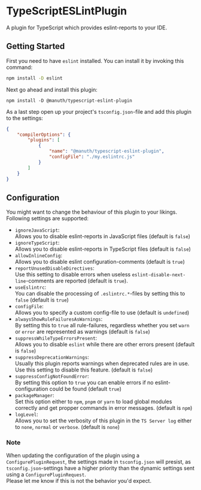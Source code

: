 # TypeScriptESLintPlugin
A plugin for TypeScript which provides eslint-reports to your IDE.

## Getting Started
First you need to have `eslint` installed.
You can install it by invoking this command:
```sh
npm install -D eslint
```

Next go ahead and install this plugin:
```
npm install -D @manuth/typescript-eslint-plugin
```

As a last step open up your project's `tsconfig.json`-file and add this plugin to the settings:
```json
{
    "compilerOptions": {
        "plugins": [
            {
                "name": "@manuth/typescript-eslint-plugin",
                "configFile": "./my.eslintrc.js"
            }
        ]
    }
}
```

## Configuration
You might want to change the behaviour of this plugin to your likings.
Following settings are supported:

  * `ignoreJavaScript`:  
    Allows you to disable eslint-reports in JavaScript files (default is `false`)
  * `ignoreTypeScript`:  
    Allows you to disable eslint-reports in TypeScript files (default is `false`)
  * `allowInlineConfig`:  
    Allows you to disable eslint configuration-comments (default is `true`)
  * `reportUnusedDisableDirectives`:  
    Use this setting to disable errors when useless `eslint-disable-next-line`-comments are reported (default is `true`).
  * `useEslintrc`:  
    You can disable the processing of `.eslintrc.*`-files by setting this to `false` (default is `true`)
  * `configFile`:  
    Allows you to specify a custom config-file to use (default is `undefined`)
  * `alwaysShowRuleFailuresAsWarnings`:  
    By setting this to `true` all rule-failures, regardless whether you set `warn` or `error` are represented as warnings (default is `false`)
  * `suppressWhileTypeErrorsPresent`:  
    Allows you to disable `eslint` while there are other errors present (default is `false`)
  * `suppressDeprecationWarnings`:  
    Usually this plugin reports warnings when deprecated rules are in use. Use this setting to disable this feature. (default is `false`)
  * `suppressConfigNotFoundError`:  
    By setting this option to `true` you can enable errors if no eslint-configuration could be found (default `true`)
  * `packageManager`:  
    Set this option either to `npm`, `pnpm` or `yarn` to load global modules correctly and get propper commands in error messages. (default is `npm`)
  * `logLevel`:  
    Allows you to set the verbosity of this plugin in the `TS Server log` either to `none`, `normal` or `verbose`. (default is `none`)

### Note
When updating the configuration of the plugin using a `ConfigurePluginRequest`, the settings made in `tsconfig.json` will presist, as `tsconfig.json`-settings have a higher priority than the dynamic settings sent using a `ConfigurePluginRequest`.  
Please let me know if this is not the behavior you'd expect.
